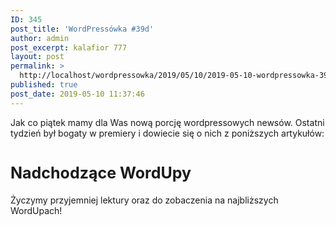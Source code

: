 ```yaml
---
ID: 345
post_title: 'WordPressówka #39d'
author: admin
post_excerpt: kalafior 777
layout: post
permalink: >
  http://localhost/wordpressowka/2019/05/10/2019-05-10-wordpressowka-39a/
published: true
post_date: 2019-05-10 11:37:46
---
```

<!-- wp:paragraph -->
<p>Jak co piątek mamy dla Was nową porcję wordpressowych newsów. Ostatni tydzień był bogaty w premiery i dowiecie się o nich z poniższych artykułów:</p>
<!-- /wp:paragraph -->

<!-- wp:acf/test {
    "id": "block_5da9c4d8416e0",
    "name": "acf\/test",
    "data": {
        "test_field": "kalafior",
        "_test_field": "field_5da995c52e2c4"
    },
    "align": "center",
    "mode": "preview"
} /-->

<!-- wp:acf/test {
    "id": "block_5da9c4b0416df",
    "name": "acf\/test",
    "data": {
        "test_field": "",
        "_test_field": "field_5da995c52e2c4"
    },
    "align": "center",
    "mode": "preview"
} /-->

<!-- wp:acf/owl-link {
    "id": "block_5cd4af1ecce2e",
    "name": "acf\/owl-link",
    "data": {
        "opis": "<p>W końcu zakończyła się beta ACF Blocks. Ostatecznie ACF Block będzie dostępny tylko w wersji PRO, ale biorąc pod uwagę jakie jest to dobre narzędzie to zapłacenie tych $100 nie powinno być problemem.<\/p>",
        "_opis": "field_5c5706bb6e493",
        "link": {
            "title": "ACF 5.8.0 Release – PHP Blocks for Gutenberg",
            "url": "https:\/\/www.advancedcustomfields.com\/blog\/acf-5-8-0-release-php-blocks-for-gutenberg\/",
            "target": "_blank"
        },
        "_link": "field_5c5706f36e494"
    },
    "align": "",
    "mode": "preview"
} /-->

<!-- wp:acf/owl-link {
    "id": "block_5cd4afc7cce2f",
    "name": "acf\/owl-link",
    "data": {
        "opis": "<p>A jak przy blokach jesteśmy to zerknijcie też na ACF Blocks – The Ultimate Gutenberg Blocks Suite, czyli zestaw bloków Gutenbergowych stworzonych z myślą o ACF Blocks.<\/p>",
        "_opis": "field_5c5706bb6e493",
        "link": {
            "title": "ACF Blocks – The Ultimate Gutenberg Blocks Suite",
            "url": "https:\/\/acfblocks.com\/",
            "target": "_blank"
        },
        "_link": "field_5c5706f36e494"
    },
    "align": "",
    "mode": "preview"
} /-->

<!-- wp:acf/owl-link {
    "id": "block_5cd4b03ecce30",
    "name": "acf\/owl-link",
    "data": {
        "opis": "<p>Strasznie mi się podoba inicjatywa warsztatów dla dzieciaków. W Finlandii widziałem, że cieszyły się one dużym powodzeniem. Jeżeli więc nie macie pomysłu dla dziecka w trakcie WordCamp Europe to polecam.<\/p>",
        "_opis": "field_5c5706bb6e493",
        "link": {
            "title": "WordPress workshop for kids",
            "url": "https:\/\/2019.europe.wordcamp.org\/2019\/05\/07\/wordpress-workshop-for-kids\/#more-8642",
            "target": "_blank"
        },
        "_link": "field_5c5706f36e494"
    },
    "align": "",
    "mode": "preview"
} /-->

<!-- wp:acf/owl-link {
    "id": "block_5cd4b0fdcce31",
    "name": "acf\/owl-link",
    "data": {
        "opis": "<p>Nowa wersja Google Lighthouse rozpoznaje strony oparte o WP i stara się podpowiedzieć co zrobić żeby nasza strona była szybsza.<\/p>",
        "_opis": "field_5c5706bb6e493",
        "link": {
            "title": "v5.0.0",
            "url": "https:\/\/github.com\/GoogleChrome\/lighthouse\/releases\/tag\/v5.0.0",
            "target": "_blank"
        },
        "_link": "field_5c5706f36e494"
    },
    "align": "",
    "mode": "preview"
} /-->

<!-- wp:acf/owl-link {
    "id": "block_5cd4b26ecce32",
    "name": "acf\/owl-link",
    "data": {
        "opis": "<p>Pantheon.io opowiada troszkę o tym jak działa ich infrastruktura.<\/p>",
        "_opis": "field_5c5706bb6e493",
        "link": {
            "title": "How Do I Know It's Working: Disaster Recovery Edition",
            "url": "https:\/\/pantheon.io\/blog\/how-do-i-know-its-working-disaster-recovery-edition?utm_campaign=Oktopost-2019+Blog&utm_content=Oktopost-twitter-&utm_medium=social%2520earned&utm_source=twitter",
            "target": "_blank"
        },
        "_link": "field_5c5706f36e494"
    },
    "align": "",
    "mode": "preview"
} /-->

<!-- wp:acf/owl-link {
    "id": "block_5cd4b377cce33",
    "name": "acf\/owl-link",
    "data": {
        "opis": "<p>Dość popularnym ostatnio tematem jest połączenie WP i ReactJS. Frontity jest frameworkiem, która ma to ułatwić. Nie testowałem jeszcze, ale wygląda ciekawie.<\/p>",
        "_opis": "field_5c5706bb6e493",
        "link": {
            "title": "Create amazing websites using WordPress &amp; React",
            "url": "https:\/\/frontity.org",
            "target": "_blank"
        },
        "_link": "field_5c5706f36e494"
    },
    "align": "",
    "mode": "preview"
} /-->

<!-- wp:acf/owl-link {
    "id": "block_5cd4b4bbcce35",
    "name": "acf\/owl-link",
    "data": {
        "opis": "<p>The Camels zebrało najciekawsze artykuły o tym zacząć przygodę z WordPressem w jednym miejscu.<\/p>",
        "_opis": "field_5c5706bb6e493",
        "link": {
            "title": "Podstawy WP",
            "url": "https:\/\/thecamels.org\/pl\/podstawy-wp\/",
            "target": "_blank"
        },
        "_link": "field_5c5706f36e494"
    },
    "align": "",
    "mode": "preview"
} /-->

<!-- wp:acf/owl-link {
    "id": "block_5cd4b421cce34",
    "name": "acf\/owl-link",
    "data": {
        "opis": "<p>A na koniec ciekawy artykuł o tym jak działa JPG. Poza zawartością jest on świetnie zrealizowany techniczny i aż warto się nim pobawić.<\/p>",
        "_opis": "field_5c5706bb6e493",
        "link": {
            "title": "Unraveling the JPEG",
            "url": "https:\/\/parametric.press\/issue-01\/unraveling-the-jpeg\/",
            "target": "_blank"
        },
        "_link": "field_5c5706f36e494"
    },
    "align": "",
    "mode": "preview"
} /-->

<!-- wp:html -->
<h2 style="font-size: 25px; margin-top: 40px; font-weight:700; color: var(--primary-light);">Nadchodzące WordUpy</h2>
<!-- /wp:html -->

<!-- wp:acf/owl-link {
    "id": "block_5cd4b67935cbd",
    "name": "acf\/owl-link",
    "data": {
        "opis": "<p><strong>14 maja<\/strong>, <strong>w Warszawie<\/strong> odbędzie się WordUp - #track beginners. Będzie można posłuchać o tym jak zrobić prosty landing page za pomocą Gutenberga, o hostingu oraz o pluginach.<\/p>",
        "_opis": "field_5c5706bb6e493",
        "link": {
            "title": "WordUp Warszawa #beginners 2019",
            "url": "https:\/\/www.facebook.com\/events\/aleje-jerozolimskie-93-nowogrodzka-square\/wordup-warszawa\/446766342565584\/",
            "target": "_blank"
        },
        "_link": "field_5c5706f36e494"
    },
    "align": "",
    "mode": "preview"
} /-->

<!-- wp:acf/owl-link {
    "id": "block_5cd4b74f35cbe",
    "name": "acf\/owl-link",
    "data": {
        "opis": "<p><strong>16 maja, w Kaliszu<\/strong> odbędzie się 3. WordUp. Tutaj będzie można dowiedzieć się o contencie, komunikacji developera z klientem oraz o blokach gutenbergowych.<br \/><br \/>W przypadku tej ostatniej prezentacji osobiście przedstawię temat (Maciek) :)<br \/><br \/><\/p>",
        "_opis": "field_5c5706bb6e493",
        "link": {
            "title": "WordUp! Kalisz nr 3",
            "url": "https:\/\/pl-pl.facebook.com\/events\/400601550735905\/",
            "target": "_blank"
        },
        "_link": "field_5c5706f36e494"
    },
    "align": "",
    "mode": "preview"
} /-->

<!-- wp:acf/owl-link {
    "id": "block_5cd4b85735cbf",
    "name": "acf\/owl-link",
    "data": {
        "opis": "<p>20 maja odbędzie się też szczęśliwy, 13. WordUp w Poznaniu.<\/p>",
        "_opis": "field_5c5706bb6e493",
        "link": {
            "title": "WordPress WordUp Poznań #13",
            "url": "https:\/\/www.facebook.com\/wordpresspoznan\/",
            "target": "_blank"
        },
        "_link": "field_5c5706f36e494"
    },
    "align": "",
    "mode": "preview"
} /-->

<!-- wp:paragraph -->
<p>Życzymy przyjemniej lektury oraz do zobaczenia na najbliższych WordUpach!</p>
<!-- /wp:paragraph -->